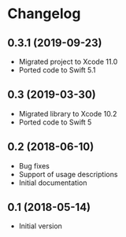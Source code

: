 # Changelog

## 0.3.1 (2019-09-23)
- Migrated project to Xcode 11.0
- Ported code to Swift 5.1

## 0.3 (2019-03-30)
- Migrated library to Xcode 10.2
- Ported code to Swift 5

## 0.2 (2018-06-10)
- Bug fixes
- Support of usage descriptions
- Initial documentation

## 0.1 (2018-05-14)
- Initial version
